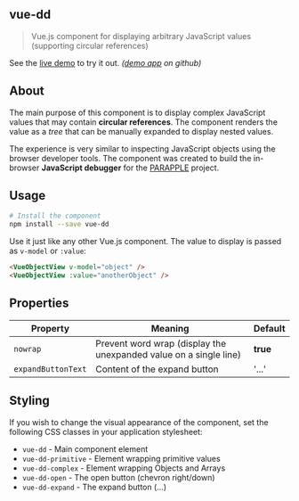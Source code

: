 ## vue-dd

> Vue.js component for displaying arbitrary JavaScript values (supporting circular references)

See the [live demo](http://emanuelbuzek.eu/vov-demo/) to try it out. *([demo app](https://github.com/ebuzek/vue-dd-demo) on github)*

## About
The main purpose of this component is to display complex JavaScript values that may contain **circular references**. The component renders the value as a *tree* that can be manually expanded to display nested values.

The experience is very similar to inspecting JavaScript objects using the browser developer tools. The component was created to build the in-browser **JavaScript debugger** for the [PARAPPLE](http://emanuelbuzek.eu/parapple/#/) project.

## Usage
```bash
# Install the component
npm install --save vue-dd
```

Use it just like any other Vue.js component. The value to display is passed as `v-model` or `:value`:

```html
<VueObjectView v-model="object" />
<VueObjectView :value="anotherObject" />
```

## Properties

|  Property | Meaning  | Default  |
|----|----|----|
|  `nowrap` | Prevent word wrap (display the unexpanded value on a single line)  | **true**  |
|  `expandButtonText` | Content of the expand button  | '...'  |

## Styling
If you wish to change the visual appearance of the component, set the following CSS classes in your application stylesheet:

- `vue-dd` - Main component element
- `vue-dd-primitive` - Element wrapping primitive values
- `vue-dd-complex` - Element wrapping Objects and Arrays
- `vue-dd-open` - The open button (chevron right/down)
- `vue-dd-expand` - The expand button (...)
